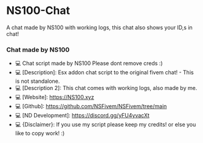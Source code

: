 # NS100-Chat
A chat made by NS100 with working logs, this chat also shows your ID,s in chat!

### **Chat made by NS100**
- 💻 Chat script made by NS100  Please dont remove creds :)
- 💻 [Description]: Esx addon chat script to the original fivem chat! - This is not standalone.
- 💻 [Description 2]: This chat comes with working logs, also made by me.
- 💻 [Website]: https://NS100.xyz
- 💻 [Github]: https://github.com/NSFivem/NSFivem/tree/main
- 💻 [ND Development]: https://discord.gg/yFU4yvacXt
- 💻 {Disclaimer}: If you use my script please keep my credits! or else you like to copy work! :)
